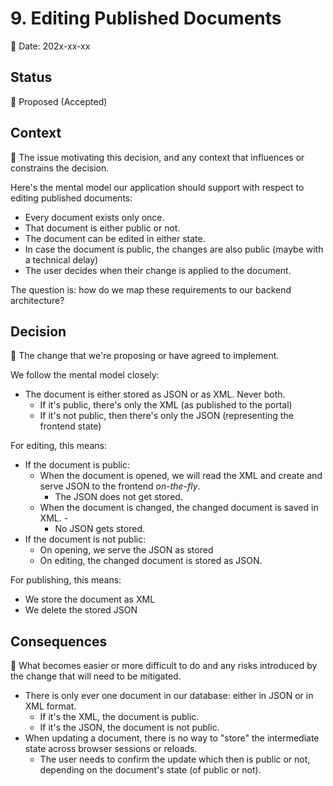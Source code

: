 # 9. Editing Published Documents

🚧 Date: 202x-xx-xx

## Status

🚧 Proposed (Accepted)

## Context

🚧 The issue motivating this decision, and any context that influences or constrains the decision.

Here's the mental model our application should support with respect to editing published documents:
* Every document exists only once.
* That document is either public or not.
* The document can be edited in either state.
* In case the document is public, the changes are also public (maybe with a technical delay)
* The user decides when their change is applied to the document.

The question is: how do we map these requirements to our backend architecture?

## Decision

🚧 The change that we're proposing or have agreed to implement.

We follow the mental model closely:

* The document is either stored as JSON or as XML. Never both.
    * If it's public, there's only the XML (as published to the portal)
    * If it's not public, then there's only the JSON (representing the frontend state)
    
For editing, this means:
    
* If the document is public:
    * When the document is opened, we will read the XML and create and serve JSON to the frontend _on-the-fly_.   
        * The JSON does not get stored.
    * When the document is changed, the changed document is saved in XML. -
        * No JSON gets stored.
* If the document is not public:
    * On opening, we serve the JSON as stored
    * On editing, the changed document is stored as JSON.

For publishing, this means:

* We store the document as XML
* We delete the stored JSON 


## Consequences

🚧 What becomes easier or more difficult to do and any risks introduced by the change that will need to be mitigated.

* There is only ever one document in our database: either in JSON or in XML format.
    * If it's the XML, the document is public.
    * If it's the JSON, the document is not public.
* When updating a document, there is no way to "store" the intermediate state across browser sessions or reloads.
    * The user needs to confirm the update which then is public or not, depending on the document's state (of public or not).